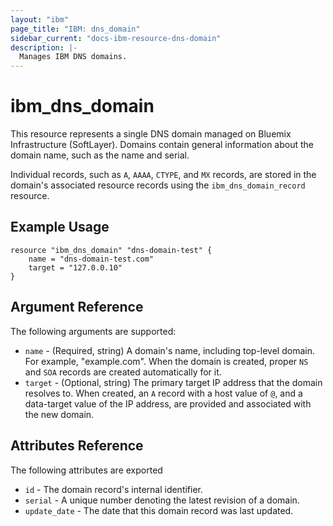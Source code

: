 ```yaml
---
layout: "ibm"
page_title: "IBM: dns_domain"
sidebar_current: "docs-ibm-resource-dns-domain"
description: |-
  Manages IBM DNS domains.
---
```


# ibm\_dns_domain

This resource represents a single DNS domain managed on Bluemix Infrastructure (SoftLayer). Domains contain general information about the domain name, such as the name and serial. 

Individual records, such as `A`, `AAAA`, `CTYPE`, and `MX` records, are stored in the domain's associated resource records using the `ibm_dns_domain_record` resource.


## Example Usage

```hcl
resource "ibm_dns_domain" "dns-domain-test" {
    name = "dns-domain-test.com"
    target = "127.0.0.10"
}
```

## Argument Reference

The following arguments are supported:

* `name` - (Required, string) A domain's name, including top-level domain. For example, "example.com". When the domain is created, proper `NS` and `SOA` records are created automatically for it.
* `target` - (Optional, string) The primary target IP address that the domain resolves to. When created, an `A` record with a host value of `@`, and a data-target value of the IP address, are provided and associated with the new domain.

## Attributes Reference

The following attributes are exported

* `id` - The domain record's internal identifier.
* `serial` - A unique number denoting the latest revision of a domain.
* `update_date` - The date that this domain record was last updated.
